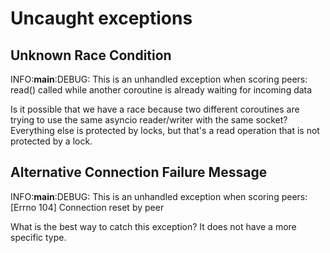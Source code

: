 # Uncaught exceptions

## Unknown Race Condition

INFO:__main__:DEBUG: This is an unhandled exception when scoring peers: read() called while another coroutine is already waiting for incoming data

Is it possible that we have a race because two different coroutines are trying
to use the same asyncio reader/writer with the same socket? Everything else is
protected by locks, but that's a read operation that is not protected by a
lock.

## Alternative Connection Failure Message

INFO:__main__:DEBUG: This is an unhandled exception when scoring peers: [Errno 104] Connection reset by peer

What is the best way to catch this exception? It does not have a more specific
type.
